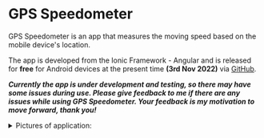 # GPS Speedometer
GPS Speedometer is an app that measures the moving speed based on the mobile device's location.

The app is developed from the Ionic Framework - Angular and is released for __free__ for Android devices at the present time __(3rd Nov 2022)__ via [GitHub](https://github.com/taivo-digiex/GPS-Speedometer/releases).

***Currently the app is under development and testing, so there may have some issues during use. Please give feedback to me if there are any issues while using GPS Speedometer. Your feedback is my motivation to move forward, thank you!***

<details><summary>Pictures of application:</summary>

*Potrait*

![image](https://user-images.githubusercontent.com/87288753/199634997-b867099d-c58d-4374-b0fb-697a1b1f597a.png)
![image](https://user-images.githubusercontent.com/87288753/199635071-e11460a6-2259-42c9-b8f0-c4924c372787.png)

*Landscape*

![image](https://user-images.githubusercontent.com/87288753/199635180-ccff23ba-328c-4bf9-b9ea-a9cecee29e05.png)
![image](https://user-images.githubusercontent.com/87288753/199635140-c0a04e63-d471-4d74-b9bd-d172d0b354a7.png)

</details>
